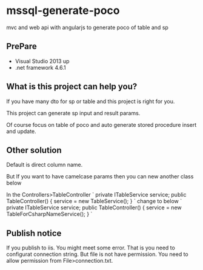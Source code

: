 # mssql-generate-poco
mvc and web api with angularjs to generate poco of table and sp

<h2>PrePare</h2>
<ul>
  <li>Visual Studio 2013 up</li>
  <li>.net framework 4.6.1</li>
</ul>

<h2>What is this project can help you?</h2>
<p>If you have many dto for sp or table and this project is right for you.</p>
<p>This project can generate sp input and result params.</p>
<p>Of course focus on table of poco and auto generate stored procedure insert and update.</p>

<h2>Other solution</h2>
<p>Default is direct column name.</p>
<p>But If you want to have camelcase params then you can new another class below</p>
In the Controllers>TableController
`
private ITableService service;
public TableController()
{
  service = new TableService();
}
`
change to below
`
private ITableService service;
public TableController()
{
  service = new TableForCsharpNameService();
}
`

<h2>Publish notice</h2>
If you publish to iis.
You might meet some error.
That is you need to configurat connection string.
But file is not have permission.
You need to allow permission from File>connection.txt.
